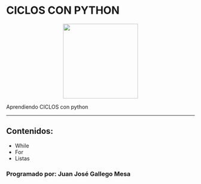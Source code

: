 # CICLOS CON PYTHON
<p align="center">
  <img width="200" height="200" src="https://miro.medium.com/max/896/1*lrS6GCK1qBVqLZtU5nZHBg.png">
</p>
Aprendiendo CICLOS con python

***

## Contenidos:
- While
- For
- Listas

### Programado por: Juan José Gallego Mesa 
